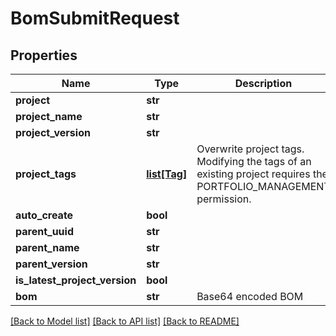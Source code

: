 # BomSubmitRequest

## Properties
Name | Type | Description | Notes
------------ | ------------- | ------------- | -------------
**project** | **str** |  | 
**project_name** | **str** |  | [optional] 
**project_version** | **str** |  | [optional] 
**project_tags** | [**list[Tag]**](Tag.md) | Overwrite project tags. Modifying the tags of an existing project requires the PORTFOLIO_MANAGEMENT permission. | [optional] 
**auto_create** | **bool** |  | [optional] 
**parent_uuid** | **str** |  | [optional] 
**parent_name** | **str** |  | [optional] 
**parent_version** | **str** |  | [optional] 
**is_latest_project_version** | **bool** |  | [optional] 
**bom** | **str** | Base64 encoded BOM | 

[[Back to Model list]](../README.md#documentation-for-models) [[Back to API list]](../README.md#documentation-for-api-endpoints) [[Back to README]](../README.md)

